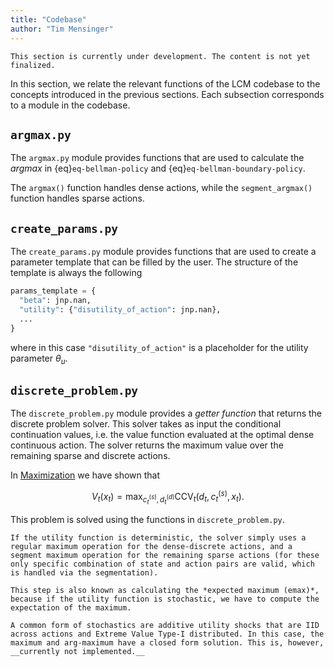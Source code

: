 ```yaml
---
title: "Codebase"
author: "Tim Mensinger"
---
```


```{warning}
This section is currently under development. The content is not yet finalized.
```

In this section, we relate the relevant functions of the LCM codebase to the concepts introduced in the previous sections. Each subsection corresponds to a module in the codebase.

## `argmax.py`

The `argmax.py` module provides functions that are used to calculate the *argmax* in {eq}`eq-bellman-policy` and {eq}`eq-bellman-boundary-policy`.

The `argmax()` function handles dense actions, while the `segment_argmax()` function handles sparse actions.

## `create_params.py`

The `create_params.py` module provides functions that are used to create a parameter template that can be filled by the user. The structure of the template is always the following

```python
params_template = {
  "beta": jnp.nan,
  "utility": {"disutility_of_action": jnp.nan},
  ...
}
```

where in this case `"disutility_of_action"` is a placeholder for the utility parameter $\theta_u$.

## `discrete_problem.py`

The `discrete_problem.py` module provides a *getter function* that returns the discrete problem solver. This solver takes as input the conditional continuation values, i.e. the value function evaluated at the optimal dense continuous action. The solver returns the maximum value over the remaining sparse and discrete actions.

In [Maximization](#subsection-maximization) we have shown that

$$V_{t}(x_t) = \max_{c_t^{(s)}, d_t^{(d)}} \text{CCV}_{t}(d_t, c_t^{(s)}, x_t).$$

This problem is solved using the functions in `discrete_problem.py`.

```{note}
If the utility function is deterministic, the solver simply uses a regular maximum operation for the dense-discrete actions, and a segment maximum operation for the remaining sparse actions (for these only specific combination of state and action pairs are valid, which is handled via the segmentation).

This step is also known as calculating the *expected maximum (emax)*, because if the utility function is stochastic, we have to compute the expectation of the maximum.

A common form of stochastics are additive utility shocks that are IID across actions and Extreme Value Type-I distributed. In this case, the maximum and arg-maximum have a closed form solution. This is, however, __currently not implemented.__
```
